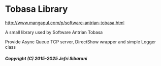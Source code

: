 # Tobasa Library
http://www.mangapul.com/p/software-antrian-tobasa.html

A small library used by Software Antrian Tobasa

Provide Async Queue TCP server, DirectShow wrapper and simple Logger class


##### Copyright (C) 2015-2025 Jefri Sibarani